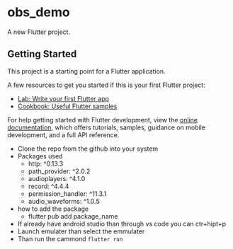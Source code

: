 # obs_demo

A new Flutter project.

## Getting Started

This project is a starting point for a Flutter application.

A few resources to get you started if this is your first Flutter project:

- [Lab: Write your first Flutter app](https://docs.flutter.dev/get-started/codelab)
- [Cookbook: Useful Flutter samples](https://docs.flutter.dev/cookbook)

For help getting started with Flutter development, view the
[online documentation](https://docs.flutter.dev/), which offers tutorials,
samples, guidance on mobile development, and a full API reference.

- Clone the repo from the github into your system
- Packages used
  - http: ^0.13.3
  - path_provider: ^2.0.2
  - audioplayers: ^4.1.0
  - record: ^4.4.4
  - permission_handler: ^11.3.1
  - audio_waveforms: ^1.0.5
- how to add the package
  - flutter pub add package_name
- If already have android studio than through vs code you can ctr+hipt+p
- Launch emulater than select the emmulater
- Than run the cammond `flutter run`
